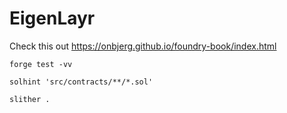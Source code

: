 # EigenLayr
Check this out
https://onbjerg.github.io/foundry-book/index.html

`forge test -vv`

`solhint 'src/contracts/**/*.sol'`

`slither .`